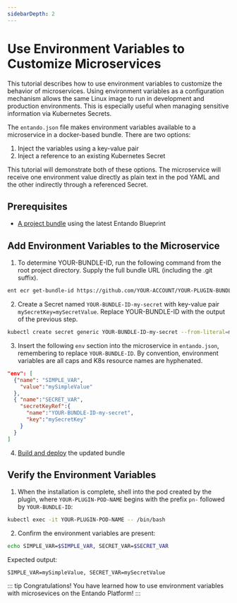 ```yaml
---
sidebarDepth: 2
---
```


# Use Environment Variables to Customize Microservices

This tutorial describes how to use environment variables to customize the behavior of microservices. Using environment variables as a configuration mechanism allows the same Linux image to run in development and production environments. This is especially useful when managing sensitive information via Kubernetes Secrets.

The `entando.json` file makes environment variables available to a microservice in a docker-based bundle. There are two options:
1. Inject the variables using a key-value pair
2. Inject a reference to an existing Kubernetes Secret 

This tutorial will demonstrate both of these options. The microservice will receive one environment value directly as plain text in the pod YAML and the other indirectly through a referenced Secret.

## Prerequisites
* [A project bundle](../create/ms/generate-microservices-and-micro-frontends.md) using the latest Entando Blueprint

## Add Environment Variables to the Microservice
1. To determine YOUR-BUNDLE-ID, run the following command from the root project directory. Supply the full bundle URL (including the .git suffix).
```sh
ent ecr get-bundle-id https://github.com/YOUR-ACCOUNT/YOUR-PLUGIN-BUNDLE.git
```

2. Create a Secret named `YOUR-BUNDLE-ID-my-secret` with key-value pair `mySecretKey=mySecretValue`. Replace YOUR-BUNDLE-ID with the output of the previous step. 
```sh
kubectl create secret generic YOUR-BUNDLE-ID-my-secret --from-literal=mySecretKey=mySecretValue -n entando
```

3. Insert the following `env` section into the microservice in `entando.json`, remembering to replace `YOUR-BUNDLE-ID`. By convention, environment variables are all caps and K8s resource names are hyphenated.
```json
"env": [
  {"name": "SIMPLE_VAR",
    "value":"mySimpleValue" 
  },
  { "name":"SECRET_VAR",
    "secretKeyRef":{
      "name":"YOUR-BUNDLE-ID-my-secret", 
      "key":"mySecretKey"
    }
  }
]
```
4. [Build and deploy](../create/pb/publish-project-bundle.md) the updated bundle

## Verify the Environment Variables

1. When the installation is complete, shell into the pod created by the plugin, where `YOUR-PLUGIN-POD-NAME` begins with the prefix `pn-` followed by `YOUR-BUNDLE-ID`:
```sh
kubectl exec -it YOUR-PLUGIN-POD-NAME -- /bin/bash
```

2. Confirm the environment variables are present:
```sh
echo SIMPLE_VAR=$SIMPLE_VAR, SECRET_VAR=$SECRET_VAR
```
Expected output:
```text
SIMPLE_VAR=mySimpleValue, SECRET_VAR=mySecretValue
```

::: tip Congratulations!
You have learned how to use environment variables with microsevices on the Entando Platform!
:::


